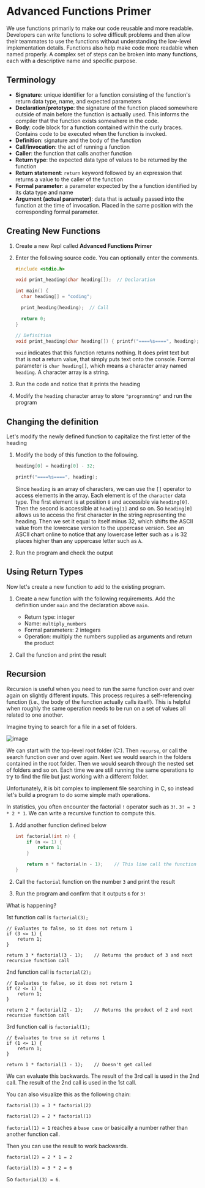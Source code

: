 # Advanced Functions Primer
We use functions primarily to make our code reusable and more readable. Developers can write functions to solve difficult problems and then allow their teammates to use the functions without understanding the low-level implementation details. Functions also help make code more readable when named properly. A complex set of steps can be broken into many functions, each with a descriptive name and specific purpose.

## Terminology
- **Signature**: unique identifier for a function consisting of the function's return data type, name, and expected parameters
- **Declaration/prototype**: the signature of the function placed somewhere outside of main before the function is actually used. This informs the compiler that the function exists somewhere in the code.
- **Body**: code block for a function contained within the curly braces. Contains code to be executed when the function is invoked.
- **Definition**: signature and the body of the function
- **Call/invocation**: the act of running a function
- **Caller**: the function that calls another function
- **Return type**: the expected data type of values to be returned by the function
- **Return statement**: `return` keyword followed by an expression that returns a value to the caller of the function
- **Formal parameter**: a parameter expected by the a function identified by its data type and name
- **Argument (actual parameter)**: data that is actually passed into the function at the time of invocation. Placed in the same position with the corresponding formal parameter.

## Creating New Functions

1. Create a new Repl called **Advanced Functions Primer**

1. Enter the following source code. You can optionally enter the comments.

    ```C
    #include <stdio.h>
    
    void print_heading(char heading[]);  // Declaration
    
    int main() {
      char heading[] = "coding";

      print_heading(heading);  // Call
    
      return 0;
    }

    // Definition
    void print_heading(char heading[]) { printf("====%s====", heading); } 
    ```

    `void` indicates that this function returns nothing. It does print text but that is not a return value, that simply puts text onto the console.
    Formal parameter is `char heading[]`, which means a character array named `heading`. A character array is a string.

1. Run the code and notice that it prints the heading

1. Modify the `heading` character array to store `"programming"` and run the program

## Changing the definition

Let's modify the newly defined function to capitalize the first letter of the heading

1. Modify the body of this function to the following.

    ```C
    heading[0] = heading[0] - 32;
    
    printf("====%s====", heading);
    ```

    Since `heading` is an array of characters, we can use the `[]` operator to access elements in the array. Each element is of the `character` data type. The first element is at position `0` and accessible via `heading[0]`. Then the second is accessible at `heading[1]` and so on. So `heading[0]` allows us to access the first character in the string representing the heading. Then we set it equal to itself minus 32, which shifts the ASCII value from the lowercase version to the uppercase version. See an ASCII chart online to notice that any lowercase letter such as `a` is 32 places higher than any uppercase letter such as `A`.

1. Run the program and check the output

## Using Return Types

Now let's create a new function to add to the existing program.

1. Create a new function with the following requirements. Add the definition under `main` and the declaration above `main`.

    - Return type: integer
    - Name: `multiply_numbers`
    - Formal parameters: 2 integers
    - Operation: multiply the numbers supplied as arguments and return the product

1. Call the function and print the result

## Recursion

Recursion is useful when you need to run the same function over and over again on slightly different inputs. This process requires a self-referencing function (i.e., the body of the function actually calls itself). This is helpful when roughly the same operation needs to be run on a set of values all related to one another.

Imagine trying to search for a file in a set of folders. 

![image](https://github.com/it-academy-svhec/intro-to-programming/assets/61634762/7125726e-e569-4f54-93fa-6011a74f60b3)

We can start with the top-level root folder (C:\). Then `recurse`, or call the search function over and over again. Next we would search in the folders contained in the root folder. Then we would search through the nested set of folders and so on. Each time we are still running the same operations to try to find the file but just working with a different folder.

Unfortunately, it is bit complex to implement file searching in C, so instead let's build a program to do some simple math operations.

In statistics, you often encounter the factorial `!` operator such as `3!`. `3! = 3 * 2 * 1`. We can write a recursive function to compute this.

1. Add another function defined below

    ```C
    int factorial(int n) {
        if (n <= 1) {
            return 1;
        }
    
        return n * factorial(n - 1);    // This line call the function itself on the next lowest number
    }
    ```

1. Call the `factorial` function on the number `3` and print the result

1. Run the program and confirm that it outputs `6` for `3!`

What is happening?

1st function call is `factorial(3);`

    // Evaluates to false, so it does not return 1
    if (3 <= 1) {
        return 1;
    }

    return 3 * factorial(3 - 1);    // Returns the product of 3 and next recursive function call

2nd function call is `factorial(2);`
    
    // Evaluates to false, so it does not return 1
    if (2 <= 1) {
        return 1;
    }

    return 2 * factorial(2 - 1);    // Returns the product of 2 and next recursive function call
    
3rd function call is `factorial(1);`
    
    // Evaluates to true so it returns 1
    if (1 <= 1) {
        return 1;
    }

    return 1 * factorial(1 - 1);    // Doesn't get called

We can evaluate this backwards. The result of the 3rd call is used in the 2nd call. The result of the 2nd call is used in the 1st call.

You can also visualize this as the following chain:

`factorial(3) = 3 * factorial(2)`

`factorial(2) = 2 * factorial(1)`

`factorial(1) = 1` reaches a `base case` or basically a number rather than another function call.

Then you can use the result to work backwards.

`factorial(2) = 2 * 1 = 2`

`factorial(3) = 3 * 2 = 6`

So `factorial(3) = 6`.
